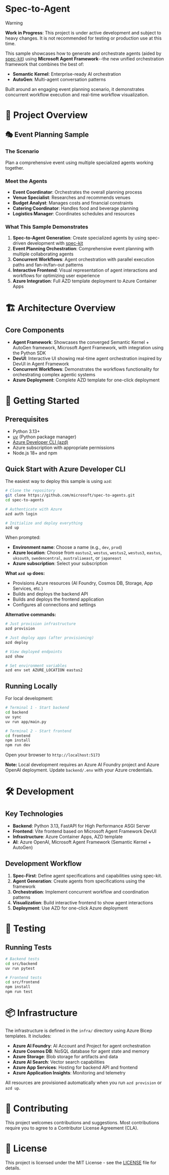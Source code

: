 # Spec-to-Agent

> [!WARNING]
> **Work in Progress**: This project is under active development and subject to heavy changes. It is not recommended for testing or production use at this time.

This sample showcases how to generate and orchestrate agents (aided by [spec-kit](https://github.com/github/spec-kit/tree/main)) using **Microsoft Agent Framework**--the new unified orchestration framework that combines the best of:

- **Semantic Kernel**: Enterprise-ready AI orchestration
- **AutoGen**: Multi-agent conversation patterns

Built around an engaging event planning scenario, it demonstrates concurrent workflow execution and real-time workflow visualization.

# 🎯 Project Overview

## 🎭 Event Planning Sample

### The Scenario
Plan a comprehensive event using multiple specialized agents working together.

### Meet the Agents
- **Event Coordinator**: Orchestrates the overall planning process
- **Venue Specialist**: Researches and recommends venues
- **Budget Analyst**: Manages costs and financial constraints
- **Catering Coordinator**: Handles food and beverage planning
- **Logistics Manager**: Coordinates schedules and resources

### What This Sample Demonstrates

1. **Spec-to-Agent Generation**: Create specialized agents by using spec-driven development with [spec-kit](https://github.com/github/spec-kit/tree/main)
2. **Event Planning Orchestration**: Comprehensive event planning with multiple collaborating agents
3. **Concurrent Workflows**: Agent orchestration with parallel execution paths and fan-in/fan-out patterns
4. **Interactive Frontend**: Visual representation of agent interactions and workflows for optimizing user experience
5. **Azure Integration**: Full AZD template deployment to Azure Container Apps

# 🏗️ Architecture Overview

## Core Components
- **Agent Framework**: Showcases the converged Semantic Kernel + AutoGen framework, Microsoft Agent Framework, with integration using the Python SDK
- **DevUI**: Interactive UI showing real-time agent orchestration inspired by DevUI in Agent Framework
- **Concurrent Workflows**: Demonstrates the workflows functionality for orchestrating complex agentic systems
- **Azure Deployment**: Complete AZD template for one-click deployment

# 🚀 Getting Started

## Prerequisites
- Python 3.13+
- [uv](https://docs.astral.sh/uv/) (Python package manager)
- [Azure Developer CLI (azd)](https://learn.microsoft.com/azure/developer/azure-developer-cli/install-azd)
- Azure subscription with appropriate permissions
- Node.js 18+ and npm

## Quick Start with Azure Developer CLI

The easiest way to deploy this sample is using `azd`:

```bash
# Clone the repository
git clone https://github.com/microsoft/spec-to-agents.git
cd spec-to-agents

# Authenticate with Azure
azd auth login

# Initialize and deploy everything
azd up
```

When prompted:
- **Environment name**: Choose a name (e.g., `dev`, `prod`)
- **Azure location**: Choose from `eastus2`, `westus`, `westus2`, `westus3`, `eastus`, `uksouth`, `swedencentral`, `australiaeast`, or `japaneast`
- **Azure subscription**: Select your subscription

**What `azd up` does:**
- Provisions Azure resources (AI Foundry, Cosmos DB, Storage, App Services, etc.)
- Builds and deploys the backend API
- Builds and deploys the frontend application
- Configures all connections and settings

**Alternative commands:**
```bash
# Just provision infrastructure
azd provision

# Just deploy apps (after provisioning)
azd deploy

# View deployed endpoints
azd show

# Set environment variables
azd env set AZURE_LOCATION eastus2
```

## Running Locally

For local development:

```bash
# Terminal 1 - Start backend
cd backend
uv sync
uv run app/main.py

# Terminal 2 - Start frontend
cd frontend
npm install
npm run dev
```

Open your browser to `http://localhost:5173`

**Note:** Local development requires an Azure AI Foundry project and Azure OpenAI deployment. Update `backend/.env` with your Azure credentials.


# 🛠️ Development

## Key Technologies
- **Backend**: Python 3.13, FastAPI for High Performance ASGI Server
- **Frontend**: Vite frontend based on Microsoft Agent Framework DevUI
- **Infrastructure**: Azure Container Apps, AZD template
- **AI**: Azure OpenAI, Microsoft Agent Framework (Semantic Kernel + AutoGen)

## Development Workflow

1. **Spec-First**: Define agent specifications and capabilities using spec-kit.
2. **Agent Generation**: Create agents from specifications using the framework
3. **Orchestration**: Implement concurrent workflow and coordination patterns
4. **Visualization**: Build interactive frontend to show agent interactions
5. **Deployment**: Use AZD for one-click Azure deployment

# 🧪 Testing

## Running Tests

```bash
# Backend tests
cd src/backend
uv run pytest

# Frontend tests
cd src/frontend
npm install
npm run test
```

# 📦 Infrastructure

The infrastructure is defined in the `infra/` directory using Azure Bicep templates. It includes:

- **Azure AI Foundry**: AI Account and Project for agent orchestration
- **Azure Cosmos DB**: NoSQL database for agent state and memory
- **Azure Storage**: Blob storage for artifacts and data
- **Azure AI Search**: Vector search capabilities
- **Azure App Services**: Hosting for backend API and frontend
- **Azure Application Insights**: Monitoring and telemetry

All resources are provisioned automatically when you run `azd provision` or `azd up`.

# 🤝 Contributing

This project welcomes contributions and suggestions. Most contributions require you to agree to a Contributor License Agreement (CLA).

# 📄 License

This project is licensed under the MIT License - see the [LICENSE](LICENSE) file for details.

